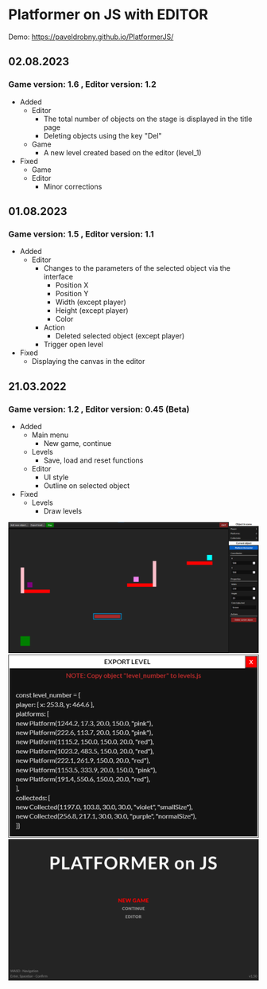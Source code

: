 # Platformer on JS with EDITOR

Demo: https://paveldrobny.github.io/PlatformerJS/

## 02.08.2023

### Game version: 1.6 , Editor version: 1.2

- Added
  - Editor
    - The total number of objects on the stage is displayed in the title page
    - Deleting objects using the key "Del"
  - Game
    - A new level created based on the editor (level_1)
- Fixed
  - Game
  - Editor
    - Minor corrections

## 01.08.2023

### Game version: 1.5 , Editor version: 1.1

- Added
  - Editor
    - Changes to the parameters of the selected object via the interface
      - Position X
      - Position Y
      - Width (except player)
      - Height (except player)
      - Color
    - Action
      - Deleted selected object (except player)
    - Trigger open level
- Fixed
  - Displaying the canvas in the editor

## 21.03.2022

### Game version: 1.2 , Editor version: 0.45 (Beta)

- Added
  - Main menu
    - New game, continue
  - Levels
    - Save, load and reset functions
  - Editor
    - UI style
    - Outline on selected object
- Fixed
  - Levels
    - Draw levels

![img](https://github.com/paveldrobny/PlatformerJS/blob/master/EditorUpdate.png)
![img](https://github.com/paveldrobny/PlatformerJS/blob/master/exportLevel.png)
![img](https://github.com/paveldrobny/PlatformerJS/blob/master/MainMenu.png)
